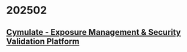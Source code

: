 # 202502

## [Cymulate - Exposure Management & Security Validation Platform](https://cymulate.com/)
